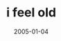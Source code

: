 ---
layout: base.njk
title : 'i feel old' 
view_title : 'i feel old' 
year : '2005' 
date : '2005-01-04' 
img_file : '/drawing/ifeelold.png' 
html_file : 'ifeelold' 
next_html : 'newyearsblows.html' 
year_order : '9' 
permalink : "title/{{html_file}}.html"
---